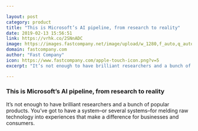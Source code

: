 ```yaml
---

layout: post
category: product
title: "This is Microsoft’s AI pipeline, from research to reality"
date: 2019-02-13 15:56:51
link: https://vrhk.co/2SNnADC
image: https://images.fastcompany.net/image/upload/w_1280,f_auto,q_auto,fl_lossy/wp-cms/uploads/2019/02/p-1this-is-microsoftand8217s-ai-pipeline-from-research-to-reality.jpg
domain: fastcompany.com
author: "Fast Company"
icon: https://www.fastcompany.com/apple-touch-icon.png?v=5
excerpt: "It’s not enough to have brilliant researchers and a bunch of popular products. You’ve got to have a system–or several systems–for melding raw technology into experiences that make a difference for businesses and consumers."

---
```


### This is Microsoft’s AI pipeline, from research to reality

It’s not enough to have brilliant researchers and a bunch of popular products. You’ve got to have a system–or several systems–for melding raw technology into experiences that make a difference for businesses and consumers.